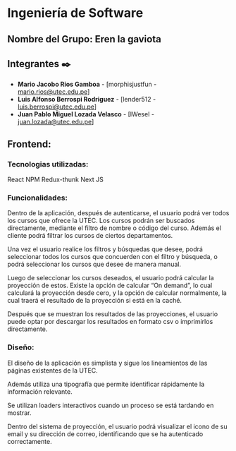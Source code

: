 # Ingeniería de Software
## Nombre del Grupo: Eren la gaviota

## Integrantes ✒️

* **Mario Jacobo Rios Gamboa** - [morphisjustfun - mario.rios@utec.edu.pe]
* **Luis Alfonso Berrospi Rodriguez** - [lender512 - luis.berrospi@utec.edu.pe]
* **Juan Pablo Miguel Lozada Velasco** - [IWeseI - juan.lozada@utec.edu.pe]
## Frontend:

### Tecnologias utilizadas:

React
NPM
Redux-thunk
Next JS

### Funcionalidades:

Dentro de la aplicación, después de autenticarse, el usuario podrá ver todos los cursos que ofrece la UTEC. Los cursos podrán ser buscados directamente, mediante el filtro de nombre o código del curso. Además el cliente podrá filtrar los cursos de ciertos departamentos.

Una vez el usuario realice los filtros y búsquedas que desee, podrá seleccionar todos los cursos que concuerden con el filtro y búsqueda, o podrá seleccionar los cursos que desee de manera manual. 

Luego de seleccionar los cursos deseados, el usuario podrá calcular la proyección de estos. Existe la opción de calcular “On demand”, lo cual calculará la proyección desde cero, y la opción de calcular normalmente, la cual traerá el resultado de la proyección si está en la caché.

Después que se muestran los resultados de las proyecciones, el usuario puede optar por descargar los resultados en formato csv o imprimirlos directamente.

### Diseño:

El diseño de la aplicación es simplista y sigue los lineamientos de las páginas existentes de la UTEC.

Además utiliza una tipografía que permite identificar rápidamente la información relevante.

Se utilizan loaders interactivos cuando un proceso se está tardando en mostrar.

Dentro del sistema de proyección, el usuario podrá visualizar el icono de su email y su dirección de correo, identificando que se ha autenticado correctamente.


